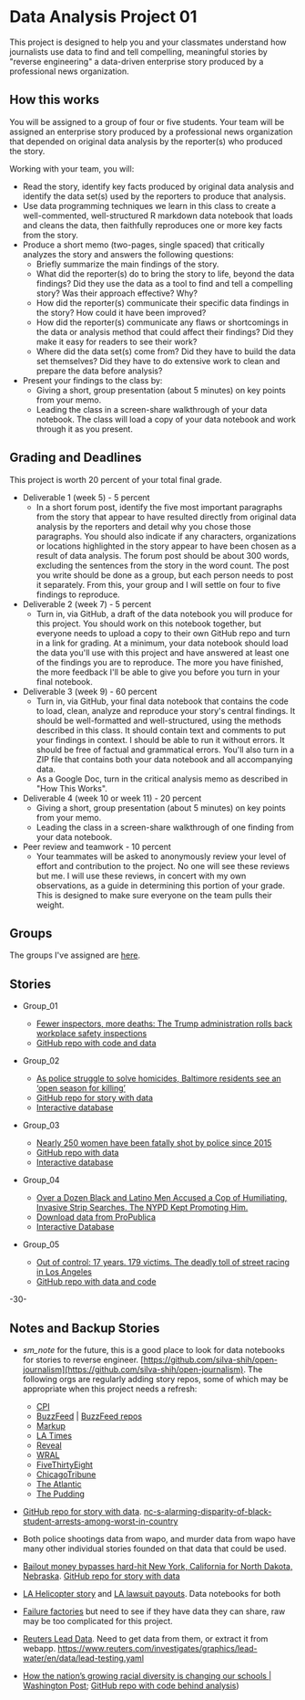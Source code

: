 # Data Analysis Project 01

This project is designed to help you and your classmates understand how journalists use data to find and tell compelling, meaningful stories by "reverse engineering" a data-driven enterprise story produced by a professional news organization.  

## How this works  

You will be assigned to a group of four or five students.  Your team will be assigned an enterprise story produced by a professional news organization that depended on original data analysis by the reporter(s) who produced the story.

Working with your team, you will:
* Read the story, identify key facts produced by original data analysis and identify the data set(s) used by the reporters to produce that analysis.    
* Use data programming techniques we learn in this class to create a well-commented, well-structured R markdown data notebook that loads and cleans the data, then faithfully reproduces one or more key facts from the story.
* Produce a short memo (two-pages, single spaced) that critically analyzes the story and answers the following questions:
  * Briefly summarize the main findings of the story.
  * What did the reporter(s) do to bring the story to life, beyond the data findings? Did they use the data as a tool to find and tell a compelling story? Was their approach effective? Why?     
  * How did the reporter(s) communicate their specific data findings in the story? How could it have been improved?
  * How did the reporter(s) communicate any flaws or shortcomings in the data or analysis method that could affect their findings? Did they make it easy for readers to see their work?
  * Where did the data set(s) come from?  Did they have to build the data set themselves? Did they have to do extensive work to clean and prepare the data before analysis?       
* Present your findings to the class by:
  * Giving a short, group presentation (about 5 minutes) on key points from your memo.
  * Leading the class in a screen-share walkthrough of your data notebook.  The class will load a copy of your data notebook and work through it as you present.  

## Grading and Deadlines

This project is worth 20 percent of your total final grade.

* Deliverable 1 (week 5) - 5 percent
  * In a short forum post, identify the five most important paragraphs from the story that appear to have resulted directly from original data analysis by the reporters and detail why you chose those paragraphs. You should also indicate if any characters, organizations or locations highlighted in the story appear to have been chosen as a result of data analysis. The forum post should be about 300 words, excluding the sentences from the story in the word count. The post you write should be done as a group, but each person needs to post it separately.  From this, your group and I will settle on four to five findings to reproduce.    
* Deliverable 2 (week 7) - 5 percent
  * Turn in, via GitHub, a draft of the data notebook you will produce for this project. You should work on this notebook together, but everyone needs to upload a copy to their own GitHub repo and turn in a link for grading. At a minimum, your data notebook should load the data you'll use with this project and have answered at least one of the findings you are to reproduce. The more you have finished, the more feedback I'll be able to give you before you turn in your final notebook.  
* Deliverable 3 (week 9) - 60 percent
  * Turn in, via GitHub, your final data notebook that contains the code to load, clean, analyze and reproduce your story's central findings. It should be well-formatted and well-structured, using the methods described in this class. It should contain text and comments to put your findings in context. I should be able to run it without errors. It should be free of factual and grammatical errors. You'll also turn in a ZIP file that contains both your data notebook and all accompanying data.
  * As a Google Doc, turn in the critical analysis memo as described in "How This Works".
* Deliverable 4 (week 10 or week 11) - 20 percent
  * Giving a short, group presentation (about 5 minutes) on key points from your memo.
  * Leading the class in a screen-share walkthrough of one finding from your data notebook.
* Peer review and teamwork - 10 percent
  * Your teammates will be asked to anonymously review your level of effort and contribution to the project. No one will see these reviews but me. I will use these reviews, in concert with my own observations, as a guide in determining this portion of your grade. This is designed to make sure everyone on the team pulls their weight.   

## Groups

The groups I've assigned are [here](https://umd.instructure.com/courses/1300031/groups#tab-78546).

## Stories

* Group_01
  * [Fewer inspectors, more deaths: The Trump administration rolls back workplace safety inspections](https://publicintegrity.org/politics/system-failure/deaths-cutbacks-workplace-safety-inspections-osha/)
  * [GitHub repo with code and data](https://github.com/PublicI/osha-fatality-inspections)

* Group_02
  * [As police struggle to solve homicides, Baltimore residents see an ‘open season for killing’](https://www.washingtonpost.com/investigations/as-police-struggle-to-solve-homicides-baltimore-residents-see-an-open-season-for-killing/2018/12/26/7ee561e4-fb24-11e8-8c9a-860ce2a8148f_story.html)
  * [GitHub repo for story with data](https://github.com/washingtonpost/data-homicides)
  * [Interactive database](https://www.washingtonpost.com/graphics/2018/investigations/unsolved-homicide-database/)

* Group_03
  * [Nearly 250 women have been fatally shot by police since 2015](https://www.washingtonpost.com/graphics/2020/investigations/police-shootings-women/)
  * [GitHub repo with data](https://github.com/washingtonpost/data-police-shootings)
  * [Interactive database](https://www.washingtonpost.com/graphics/investigations/police-shootings-database/)

* Group_04
  * [Over a Dozen Black and Latino Men Accused a Cop of Humiliating, Invasive Strip Searches. The NYPD Kept Promoting Him.](https://www.propublica.org/article/over-a-dozen-black-and-latino-men-accused-a-cop-of-humiliating-invasive-strip-searches-the-nypd-kept-promoting-him)
  * [Download data from ProPublica](https://projects.propublica.org/nypd-ccrb/)
  * [Interactive Database](https://projects.propublica.org/nypd-ccrb/)

* Group_05
  * [Out of control: 17 years. 179 victims. The deadly toll of street racing in Los Angeles](https://www.latimes.com/projects/la-me-street-racing/)
  * [GitHub repo with data and code](https://github.com/datadesk/street-racing-analysis)

-30-

## Notes and Backup Stories
* *sm_note* for the future, this is a good place to look for data notebooks for stories to reverse engineer. [https://github.com/silva-shih/open-journalism](https://github.com/silva-shih/open-journalism). The following orgs are regularly adding story repos, some of which may be appropriate when this project needs a refresh:
  * [CPI](https://github.com/publici)
  * [BuzzFeed](https://github.com/BuzzFeedNews) | [BuzzFeed repos](https://github.com/BuzzFeedNews/everything#data-and-analyses)
  * [Markup](https://github.com/the-markup)
  * [LA Times](https://github.com/datadesk)
  * [Reveal](https://github.com/cirlabs)
  * [WRAL](https://github.com/wraldata/civil-rights-ed-data)
  * [FiveThirtyEight](https://github.com/fivethirtyeight)
  * [ChicagoTribune](https://github.com/newsapps/public-notebooks)
  * [The Atlantic](https://github.com/theatlantic)
  * [The Pudding](https://github.com/the-pudding)


*  [GitHub repo for story with data](https://github.com/wraldata/civil-rights-ed-data). [nc-s-alarming-disparity-of-black-student-arrests-among-worst-in-country](https://www.wral.com/nc-s-alarming-disparity-of-black-student-arrests-among-worst-in-country/17515727/)
*  Both police shootings data from wapo, and murder data from wapo have many other individual stories founded on that data that could be used.
* [Bailout money bypasses hard-hit New York, California for North Dakota, Nebraska](https://www.revealnews.org/article/bailout-money-bypasses-hard-hit-new-york-california-for-north-dakota-nebraska/). [GitHub repo for story with data](https://github.com/cirlabs/sba-ppp-states-analysis)
* [LA Helicopter story](https://www.latimes.com/projects/la-me-robinson-helicopters/) and [LA lawsuit payouts](https://www.latimes.com/local/lanow/la-me-ln-city-payouts-20180627-story.html). Data notebooks for both
* [Failure factories](https://projects.tampabay.com/projects/2015/investigations/pinellas-failure-factories/) but need to see if they have data they can share, raw may be too complicated for this project.
* [Reuters Lead Data](https://github.com/chris-prener/LeadMappingTutorial). Need to get data from them, or extract it from webapp.
https://www.reuters.com/investigates/graphics/lead-water/en/data/lead-testing.yaml
* [How the nation’s growing racial diversity is changing our schools | Washington Post](https://www.washingtonpost.com/graphics/2019/local/school-diversity-data/); [GitHub repo with code behind analysis](https://github.com/WPMedia/student_integration_analysis))
